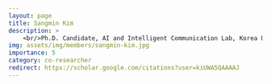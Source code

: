```yaml
---
layout: page
title: Sangmin Kim
description: >
    <br/>Ph.D. Candidate, AI and Intelligent Communication Lab, Korea University<br/>B.S. Electrical Engineering<br/>smgeem@korea.ac.kr
img: assets/img/members/sangmin-kim.jpg
importance: 5
category: co-researcher
redirect: https://scholar.google.com/citations?user=kiUWA5QAAAAJ
---
```

